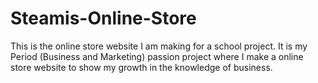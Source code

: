 # Steamis-Online-Store
This is the online store website I am making for a school project. It is my Period (Business and Marketing) passion project where I make a online store website to show my growth in the knowledge of business.

